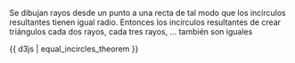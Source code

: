Se dibujan rayos desde un punto a una recta de tal modo que los incírculos resultantes tienen igual radio. Entonces los incírculos resultantes de crear triángulos cada dos rayos, cada tres rayos, ... también son iguales

{{ d3js | equal_incircles_theorem }}